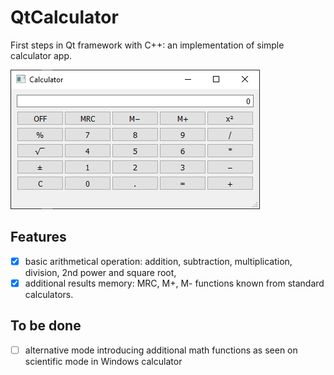 # QtCalculator
First steps in Qt framework with C++: an implementation of simple calculator app.

![Calculator window screenshot](https://github.com/kszapsza/QtCalculator/raw/master/calc.png)

## Features
- [x] basic arithmetical operation: addition, subtraction, multiplication, division, 2nd power and square root,
- [x] additional results memory: MRC, M+, M- functions known from standard calculators.

## To be done
- [ ] alternative mode introducing additional math functions as seen on scientific mode in Windows calculator
